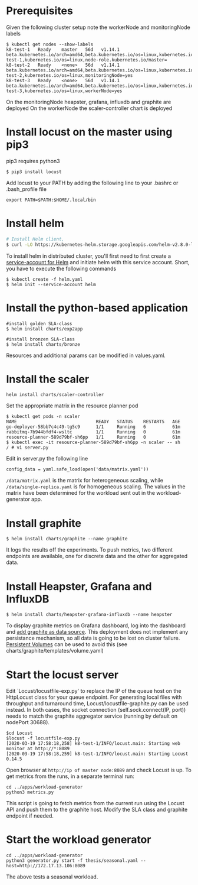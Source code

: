 # Prerequisites

Given the following cluster setup note the workerNode and monitoringNode labels
```
$ kubectl get nodes --show-labels
k8-test-1   Ready    master   56d   v1.14.1   beta.kubernetes.io/arch=amd64,beta.kubernetes.io/os=linux,kubernetes.io/arch=amd64,kubernetes.io/hostname=k8-test-1,kubernetes.io/os=linux,node-role.kubernetes.io/master=
k8-test-2   Ready    <none>   56d   v1.14.1   beta.kubernetes.io/arch=amd64,beta.kubernetes.io/os=linux,kubernetes.io/arch=amd64,kubernetes.io/hostname=k8-test-2,kubernetes.io/os=linux,monitoringNode=yes
k8-test-3   Ready    <none>   56d   v1.14.1   beta.kubernetes.io/arch=amd64,beta.kubernetes.io/os=linux,kubernetes.io/arch=amd64,kubernetes.io/hostname=k8-test-3,kubernetes.io/os=linux,workerNode=yes
```

On the monitoringNode heapster, grafana, influxdb and graphite are deployed
On the workerNode the scaler-controller chart is deployed

# Install locust on the master using pip3

pip3 requires python3

```
$ pip3 install locust
```

Add locust to your PATH by adding the following line to your .bashrc or .bash_profile file

```
export PATH=$PATH:$HOME/.local/bin
```

# Install helm

```bash
# Install Helm client, 
$ curl -LO https://kubernetes-helm.storage.googleapis.com/helm-v2.8.0-linux-amd64.tar.gz && tar xvzf helm-v2.8.0-linux-amd64.tar.gz && chmod +x ./linux-amd64/helm && sudo mv ./linux-amd64/helm /usr/local/bin/helm
```

To install helm in distributed cluster, you'll first need to first create a [service-account for Helm](http://jayunit100.blogspot.be/2017/07/helm-on.html) and initiate helm with this service account. Short, you have to execute the following commands


```
$ kubectl create -f helm.yaml
$ helm init --service-account helm
``` 

# Install the python-based application

```
#install golden SLA-class
$ helm install charts/exp2app

#install bronzen SLA-class
$ helm install charts/bronze
```

Resources and additional params can be modified in values.yaml.

# Install the scaler

```
helm install charts/scaler-controller

```
Set the appropriate matrix in the resource planner pod

```
$ kubectl get pods -n scaler
NAME                              READY   STATUS    RESTARTS   AGE
go-deployer-58bb7c4c49-tg5c9      1/1     Running   6          61m
rabbitmq-7b944bfdf4-wsltc         1/1     Running   0          61m
resource-planner-589d79bf-sh6pp   1/1     Running   0          61m
$ kubectl exec -it resource-planner-589d79bf-sh6pp -n scaler -- sh
/ # vi server.py
```

Edit in server.py the following line
```
config_data = yaml.safe_load(open('data/matrix.yaml'))
```
`/data/matrix.yaml` is the matrix for heterogeneous scaling, while `/data/single-replica.yaml` is for homogeneous scaling. The values in the matrix have been determined for the workload sent out in the workload-generator app.


# Install graphite

```
$ helm install charts/graphite --name graphite
```
It logs the results off the experiments. To push metrics, two different endpoints are available, one for discrete data and the other for aggregated data.

# Install Heapster, Grafana and InfluxDB

```
$ helm install charts/heapster-grafana-influxdb --name heapster
```

To display graphite metrics on Grafana dashboard, log into the dashboard and [add graphite as data source](https://grafana.com/docs/grafana/latest/features/datasources/graphite/). This deployment does not implement any persistance mechanism, so all data is going to be lost on cluster failure. [Persistent Volumes](https://kubernetes.io/docs/concepts/storage/persistent-volumes/)
can be used to avoid this (see charts/graphite/templates/volume.yaml)


# Start the locust server

Edit `Locust/locustfile-exp.py' to replace the IP of the queue host on the HttpLocust class for your queue endpoint. For generating local files with throughput and turnaround time, Locust/locustfile-graphite.py can be used instead. In both cases, the socket connection (self.sock.connect(IP, port)) needs to match the graphite aggregator service (running by default on nodePort 30688).

```
$cd Locust
$locust -f locustfile-exp.py
[2020-03-19 17:58:18,258] k8-test-1/INFO/locust.main: Starting web monitor at http://*:8089
[2020-03-19 17:58:18,259] k8-test-1/INFO/locust.main: Starting Locust 0.14.5
```
Open browser at `http://ip of master node:8089` and check Locust is up. To get metrics from the runs, in a separate terminal run:

```
cd ../apps/workload-generator
python3 metrics.py 
```

This script is going to fetch metrics from the current run using the Locust API and push them to the graphite host. Modify the SLA class and graphite endpoint if needed.

# Start the workload generator

```
cd ../apps/workload-generator
python3 generator.py start -f thesis/seasonal.yaml --host=http://172.17.13.106:8089
```
The above tests a seasonal workload. 






